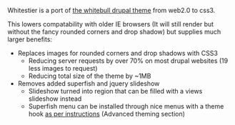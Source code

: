 Whitestier is a port of [the whitebull drupal theme](http://drupal.org/project/whitebull) from web2.0 to css3.

This lowers compatability with older IE browsers (It will still render but without the fancy rounded corners and drop shadow) but supplies much larger benefits:

* Replaces images for rounded corners and drop shadows with CSS3
  * Reducing server requests by over 70% on most drupal websites (19 less images to request)
  * Reducing total size of the theme by ~1MB
* Removes added superfish and jquery slideshow
  * Slideshow turned into region that can be filled with a views slideshow instead
  * Superfish menu can be installed through nice menus with a theme hook [as per instructions](https://drupal.org/node/185543) (Advanced theming section)

